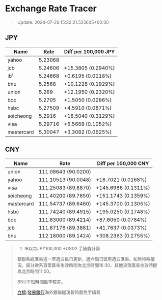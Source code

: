 # Exchange Rate Tracer

> Update: 2024-07-26 15:32:21.523605+00:00

## JPY

| Name       |    Rate | Diff per 100,000 JPY   |
|------------|---------|------------------------|
| yahoo      | 5.23068 |                        |
| jcb        | 5.24606 | +15.3805 (0.2940%)     |
| ib¹        | 5.24668 | +0.6195 (0.0118%)      |
| bnu        | 5.2568  | +10.1228 (0.1929%)     |
| union      | 5.269   | +12.1950 (0.2320%)     |
| boc        | 5.2705  | +1.5050 (0.0286%)      |
| hsbc       | 5.27509 | +4.5910 (0.0871%)      |
| soicheong  | 5.2916  | +16.5040 (0.3129%)     |
| visa       | 5.29716 | +5.5668 (0.1052%)      |
| mastercard | 5.30047 | +3.3082 (0.0625%)      |

## CNY

| Name       | Rate                | Diff per 100,000 CNY   |
|------------|---------------------|------------------------|
| union      | 111.08643	(90.0200) |                        |
| yahoo      | 111.10513	(90.0048) | +18.7021 (0.0168%)     |
| visa       | 111.25083	(89.8870) | +145.6986 (0.1311%)    |
| soicheong  | 111.40200	(89.7650) | +151.1743 (0.1359%)    |
| mastercard | 111.54737	(89.6480) | +145.3700 (0.1305%)    |
| hsbc       | 111.74240	(89.4915) | +195.0250 (0.1748%)    |
| boc        | 111.83000	(89.4214) | +87.6050 (0.0784%)     |
| jcb        | 111.87176	(89.3881) | +41.7637 (0.0373%)     |
| bnu        | 112.18000	(89.1424) | +308.2363 (0.2755%)    |


> 1. IB以每JPY100,000 +USD2 手續費計算
>
> 銀聯系統匯率週一至週五每日更新，週六周日延用週五匯率。如無特殊情況，部分歐系貨幣匯率生效時間為北京時間16:30，其他貨幣匯率生效時間為北京時間11:00。
>
> BNU下班時間匯率較差。
>
> [立橋](https://www.wlbank.com.mo/uploads/ueditor/file/20181211/1544536513900230.pdf)/[發展銀行](https://www.mdb.com.mo/Service_Charges_20230728.pdf)海外銀聯提現暫時豁免手續費

